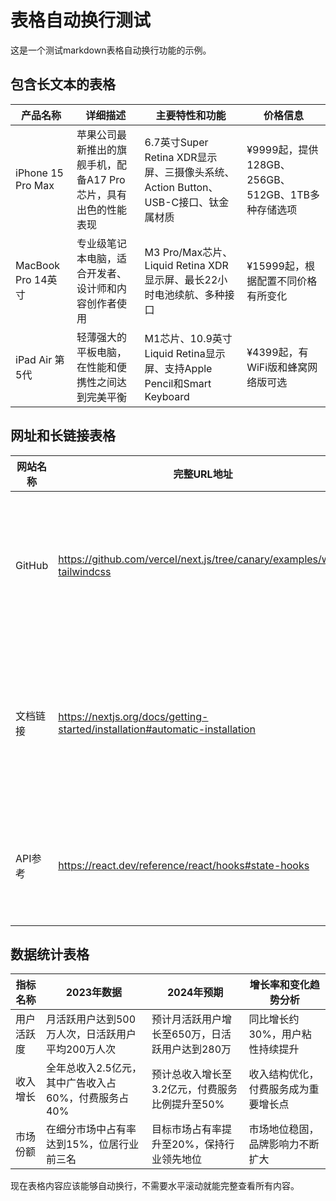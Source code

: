 # 表格自动换行测试

这是一个测试markdown表格自动换行功能的示例。

## 包含长文本的表格

| 产品名称 | 详细描述 | 主要特性和功能 | 价格信息 |
|----------|----------|----------------|----------|
| iPhone 15 Pro Max | 苹果公司最新推出的旗舰手机，配备A17 Pro芯片，具有出色的性能表现 | 6.7英寸Super Retina XDR显示屏、三摄像头系统、Action Button、USB-C接口、钛金属材质 | ¥9999起，提供128GB、256GB、512GB、1TB多种存储选项 |
| MacBook Pro 14英寸 | 专业级笔记本电脑，适合开发者、设计师和内容创作者使用 | M3 Pro/Max芯片、Liquid Retina XDR显示屏、最长22小时电池续航、多种接口 | ¥15999起，根据配置不同价格有所变化 |
| iPad Air 第5代 | 轻薄强大的平板电脑，在性能和便携性之间达到完美平衡 | M1芯片、10.9英寸Liquid Retina显示屏、支持Apple Pencil和Smart Keyboard | ¥4399起，有WiFi版和蜂窝网络版可选 |

## 网址和长链接表格

| 网站名称 | 完整URL地址 | 网站说明 |
|----------|-------------|----------|
| GitHub | https://github.com/vercel/next.js/tree/canary/examples/with-tailwindcss | Next.js官方示例仓库，包含了使用Tailwind CSS的完整示例代码 |
| 文档链接 | https://nextjs.org/docs/getting-started/installation#automatic-installation | Next.js官方文档的安装指南页面，详细说明了如何快速开始一个新项目 |
| API参考 | https://react.dev/reference/react/hooks#state-hooks | React官方文档中关于State Hooks的详细API参考文档 |

## 数据统计表格

| 指标名称 | 2023年数据 | 2024年预期 | 增长率和变化趋势分析 |
|----------|------------|------------|---------------------|
| 用户活跃度 | 月活跃用户达到500万人次，日活跃用户平均200万人次 | 预计月活跃用户增长至650万，日活跃用户达到280万 | 同比增长约30%，用户粘性持续提升 |
| 收入增长 | 全年总收入2.5亿元，其中广告收入占60%，付费服务占40% | 预计总收入增长至3.2亿元，付费服务比例提升至50% | 收入结构优化，付费服务成为重要增长点 |
| 市场份额 | 在细分市场中占有率达到15%，位居行业前三名 | 目标市场占有率提升至20%，保持行业领先地位 | 市场地位稳固，品牌影响力不断扩大 |

现在表格内容应该能够自动换行，不需要水平滚动就能完整查看所有内容。
